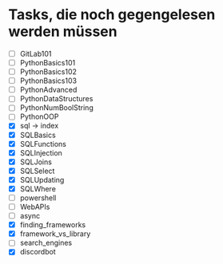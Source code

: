 # Tasks, die noch gegengelesen werden müssen

- [ ] GitLab101
- [ ] PythonBasics101
- [ ] PythonBasics102
- [ ] PythonBasics103
- [ ] PythonAdvanced
- [ ] PythonDataStructures
- [ ] PythonNumBoolString
- [ ] PythonOOP
- [x] sql -> index
- [x] SQLBasics
- [x] SQLFunctions
- [x] SQLInjection
- [x] SQLJoins
- [x] SQLSelect
- [x] SQLUpdating
- [x] SQLWhere
- [ ] powershell
- [ ] WebAPIs
- [ ] async
- [x] finding_frameworks
- [x] framework_vs_library
- [ ] search_engines
- [x] discordbot
